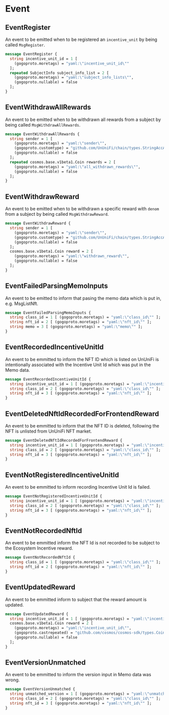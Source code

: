 # Event

## EventRegister

An event to be emitted when to be registered an `incentive_unit` by being called `MsgRegister`.

```proto
message EventRegister {
  string incentive_unit_id = 1 [
    (gogoproto.moretags) = "yaml:\"incentive_unit_id\""
  ];
  repeated SubjectInfo subject_info_list = 2 [
    (gogoproto.moretags) = "yaml:\"subject_info_lists\"",
    (gogoproto.nullable) = false
  ];
}
```

## EventWithdrawAllRewards

An event to be emitted when to be withdrawn all rewards from a subject by being called `MsgWithdrawAllRewards`.

```proto
message EventWithdrawAllRewards {
  string sender = 1 [
    (gogoproto.moretags) = "yaml:\"sender\"",
    (gogoproto.customtype) = "github.com/UnUniFi/chain/types.StringAccAddress",
    (gogoproto.nullable) = false
  ];
  repeated cosmos.base.v1beta1.Coin rewards = 2 [
    (gogoproto.moretags) = "yaml:\"all_withdrawn_rewards\"",
    (gogoproto.nullable) = false
  ];
}
```

## EventWithdrawReward

An event to be emitted when to be withdrawn a specific reward with `denom` from a subject by being called `MsgWithdrawReward`.


```proto
message EventWithdrawReward {
  string sender = 1 [
    (gogoproto.moretags) = "yaml:\"sender\"",
    (gogoproto.customtype) = "github.com/UnUniFi/chain/types.StringAccAddress",
    (gogoproto.nullable) = false
  ];
  cosmos.base.v1beta1.Coin reward = 2 [
    (gogoproto.moretags) = "yaml:\"withdrawn_reward\"",
    (gogoproto.nullable) = false
  ];
}
```

## EventFailedParsingMemoInputs

An event to be emitted to inform that pasing the memo data which is put in, e.g. MsgListNft.

```proto
message EventFailedParsingMemoInputs {
  string class_id = 1 [ (gogoproto.moretags) = "yaml:\"class_id\"" ];
  string nft_id = 2 [ (gogoproto.moretags) = "yaml:\"nft_id\"" ];
  string memo = 3 [ (gogoproto.moretags) = "yaml:\"memo\"" ];
}
```

## EventRecordedIncentiveUnitId

An event to be emmitted to inform the NFT ID which is listed on UnUniFi is intentionally associated with the Incentive Unit Id which was put in the Memo data.

```proto
message EventRecordedIncentiveUnitId {
  string incentive_unit_id = 1 [ (gogoproto.moretags) = "yaml:\"incentive_unit_id\"" ];
  string class_id = 2 [ (gogoproto.moretags) = "yaml:\"class_id\"" ];
  string nft_id = 3 [ (gogoproto.moretags) = "yaml:\"nft_id\"" ];
}
```

## EventDeletedNftIdRecordedForFrontendReward

An event to be emmitted to inform that the NFT ID is deleted, following the NFT is unlisted from UnUniFi NFT market.

```proto
message EventDeletedNftIdRecordedForFrontendReward {
  string incentive_unit_id = 1 [ (gogoproto.moretags) = "yaml:\"incentive_unit_id\"" ];
  string class_id = 2 [ (gogoproto.moretags) = "yaml:\"class_id\"" ];
  string nft_id = 3 [ (gogoproto.moretags) = "yaml:\"nft_id\"" ];
}
```

## EventNotRegisteredIncentiveUnitId

An event to be emmitted to inform recording Incentive Unit Id is failed.

```proto
message EventNotRegisteredIncentiveUnitId {
  string incentive_unit_id = 1 [ (gogoproto.moretags) = "yaml:\"incentive_unit_id\"" ];
  string class_id = 2 [ (gogoproto.moretags) = "yaml:\"class_id\"" ];
  string nft_id = 3 [ (gogoproto.moretags) = "yaml:\"nft_id\"" ];
}
```

## EventNotRecordedNftId

An event to be emmitted inform the NFT Id is not recorded to be subject to the Ecosystem Incentive reward.

```proto
message EventNotRecordedNftId {
  string class_id = 1 [ (gogoproto.moretags) = "yaml:\"class_id\"" ];
  string nft_id = 2 [ (gogoproto.moretags) = "yaml:\"nft_id\"" ];
}
```

## EventUpdatedReward

An event to be emmitted inform to subject that the reward amount is updated.

```proto
message EventUpdatedReward {
  string incentive_unit_id = 1 [ (gogoproto.moretags) = "yaml:\"incentive_unit_id\"" ];
  cosmos.base.v1beta1.Coin reward = 2 [
    (gogoproto.moretags) = "yaml:\"incentive_unit_id\"",
    (gogoproto.castrepeated) = "github.com/cosmos/cosmos-sdk/types.Coin",
    (gogoproto.nullable) = false
  ];
}
```

## EventVersionUnmatched

An event to be emmitted to inform the version input in Memo data was wrong.

```protobuf
message EventVersionUnmatched {
  string unmatched_version = 1 [ (gogoproto.moretags) = "yaml:\"unmatched_version\"" ];
  string class_id = 2 [ (gogoproto.moretags) = "yaml:\"class_id\"" ];
  string nft_id = 3 [ (gogoproto.moretags) = "yaml:\"nft_id\"" ];
}
```
